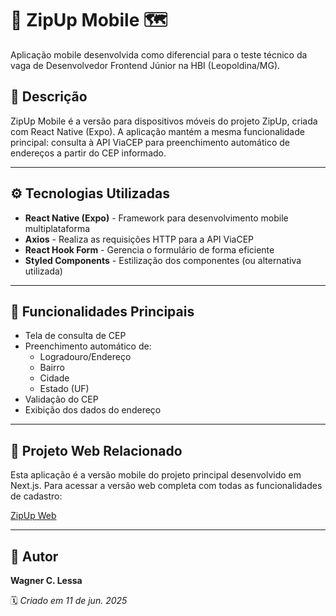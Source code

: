 # 📱 ZipUp Mobile 🗺️

Aplicação mobile desenvolvida como diferencial para o teste técnico da vaga de Desenvolvedor Frontend Júnior na HBI (Leopoldina/MG).

## 📌 Descrição

ZipUp Mobile é a versão para dispositivos móveis do projeto ZipUp, criada com React Native (Expo). A aplicação mantém a mesma funcionalidade principal: consulta à API ViaCEP para preenchimento automático de endereços a partir do CEP informado.

---

## ⚙️ Tecnologias Utilizadas

- **React Native (Expo)** - Framework para desenvolvimento mobile multiplataforma
- **Axios** - Realiza as requisições HTTP para a API ViaCEP
- **React Hook Form** - Gerencia o formulário de forma eficiente
- **Styled Components** - Estilização dos componentes (ou alternativa utilizada)

---

## 📱 Funcionalidades Principais

- Tela de consulta de CEP
- Preenchimento automático de:
  - Logradouro/Endereço
  - Bairro
  - Cidade
  - Estado (UF)
- Validação do CEP
- Exibição dos dados do endereço

---

## 🔗 Projeto Web Relacionado

Esta aplicação é a versão mobile do projeto principal desenvolvido em Next.js. Para acessar a versão web completa com todas as funcionalidades de cadastro:

[ZipUp Web](https://github.com/wlessadev/zipup/)

---

## 👤 Autor

**Wagner C. Lessa**  

🗓️ *Criado em 11 de jun. 2025*
